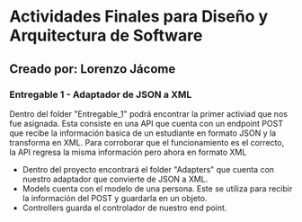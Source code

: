 # Actividades Finales para Diseño y Arquitectura de Software
## Creado por: Lorenzo Jácome
### Entregable 1 - Adaptador de JSON a XML
Dentro del folder "Entregable_1" podrá encontrar la primer activiad que nos fue asignada. Esta consiste en una API que cuenta con un endpoint POST que recibe la información basica de un estudiante en formato JSON y la transforma en XML. Para corroborar que el funcionamiento es el correcto, la API regresa la misma información pero ahora en formato XML
* Dentro del proyecto encontrará el folder "Adapters" que cuenta con nuestro adaptador que convierte de JSON a XML.
* Models cuenta con el modelo de una persona. Este se utiliza para recibir la información del POST y guardarla en un objeto.
* Controllers guarda el controlador de nuestro end point. 
